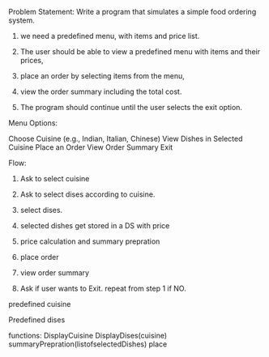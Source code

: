Problem Statement: Write a program that simulates a simple food ordering system.

1. we need a predefined menu, with items and price list.

2. The user should be able to view a predefined menu with items and their prices,

3. place an order by selecting items from the menu,

4.  view the order summary including the total cost.

5. The program should continue until the user selects the exit option.


Menu Options:

Choose Cuisine (e.g., Indian, Italian, Chinese)
View Dishes in Selected Cuisine
Place an Order
View Order Summary
Exit

Flow:

1. Ask to select cuisine

2. Ask to select dises according to cuisine.
3. select dises.
4. selected dishes get stored in a DS with price
5. price calculation and summary prepration
6. place order
7. view order summary
8. Ask if user wants to Exit. repeat from step 1 if NO.


predefined cuisine

Predefined dises



functions:
DisplayCuisine
DisplayDises(cuisine)
summaryPrepration(listofselectedDishes)
place